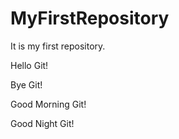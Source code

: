 # MyFirstRepository
It is my first repository.

Hello Git!

Bye Git!

Good Morning Git!

Good Night Git!

